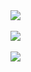 <a href="https://github.com/enehry/github-readme-stats">
  <img align="center" src="https://github-readme-streak-stats.herokuapp.com/?user=enehry&theme=github-dark-blue" />
</a>
<br/>
<br/>
<a href="https://github.com/enehry/github-readme-stats">
  <img align="center" src="https://github-readme-stats.vercel.app/api?username=enehry&count_private=true&show_icons=true&theme=github_dark" />
</a>
<br/>
<br/>
<a href="https://github.com/enehry/github-readme-stats">
  <img align="center" src="https://github-readme-stats.vercel.app/api/top-langs/?username=enehry&layout=compact&count_private=true&show_icons=true&theme=github_dark" />
</a>


